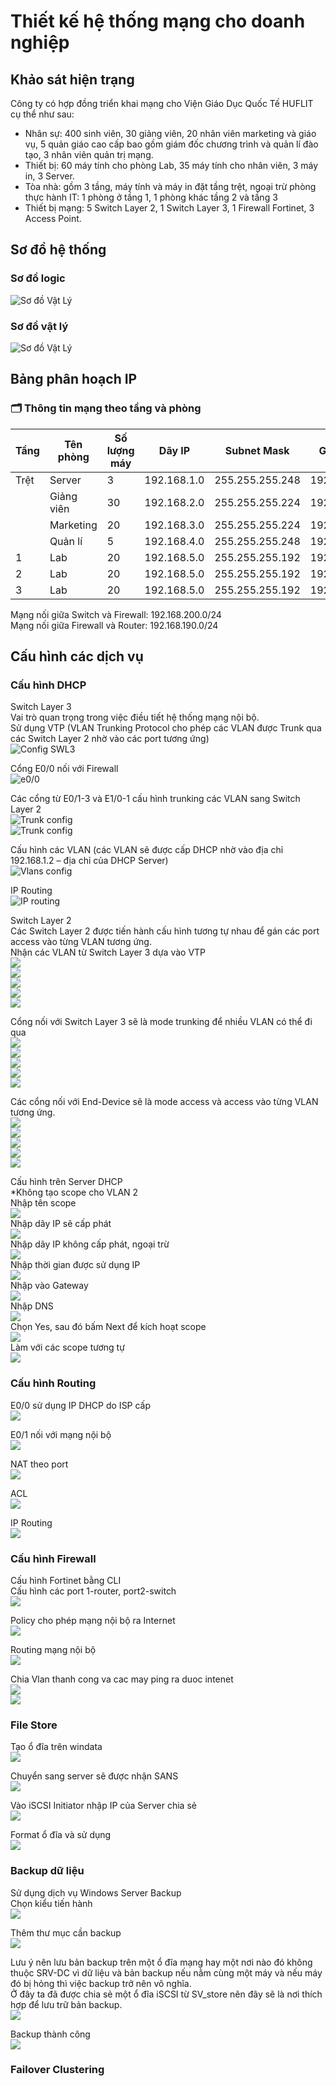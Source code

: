 # Thiết kế hệ thống mạng cho doanh nghiệp

## Khảo sát hiện trạng  
Công ty có hợp đồng triển khai mạng cho Viện Giáo Dục Quốc Tế HUFLIT cụ thể như sau:  
+ Nhân sự: 400 sinh viên, 30 giảng viên, 20 nhân viên marketing và giáo vụ, 5 quản giáo cao cấp bao gồm giám đốc chương trình và quản lí đào tạo, 3 nhân viên quản trị mạng.
+ Thiết bị: 60 máy tính cho phòng Lab, 35 máy tính cho nhân viên, 3 máy in, 3 Server.
+ Tòa nhà: gồm 3 tầng, máy tính và máy in đặt tầng trệt, ngoại trừ phòng thực hành IT: 1 phòng ở tầng 1, 1 phòng khác tầng 2 và tầng 3
+ Thiết bị mạng: 5 Switch Layer 2, 1 Switch Layer 3, 1 Firewall Fortinet, 3 Access Point.

## Sơ đồ hệ thống
### Sơ đồ logic
![Sơ đồ Vật Lý](image/Sodologic.png)  
### Sơ đồ vật lý  
![Sơ đồ Vật Lý](image/SodoVatly.png)  
## Bảng phân hoạch IP
### 🗂️ Thông tin mạng theo tầng và phòng

| Tầng  | Tên phòng   | Số lượng máy | Dãy IP        | Subnet Mask       | Gateway        | VLAN |
|-------|-------------|--------------|---------------|--------------------|----------------|------|
| Trệt  | Server      | 3            | 192.168.1.0    | 255.255.255.248    | 192.168.1.1    | 2    |
|       | Giảng viên  | 30           | 192.168.2.0    | 255.255.255.224    | 192.168.2.1    | 3    |
|       | Marketing   | 20           | 192.168.3.0    | 255.255.255.224    | 192.168.3.1    | 4    |
|       | Quản lí     | 5            | 192.168.4.0    | 255.255.255.248    | 192.168.4.1    | 5    |
| 1     | Lab         | 20           | 192.168.5.0    | 255.255.255.192    | 192.168.5.1    | 6    |
| 2     | Lab         | 20           | 192.168.5.0    | 255.255.255.192    | 192.168.5.1    | 6    |
| 3     | Lab         | 20           | 192.168.5.0    | 255.255.255.192    | 192.168.5.1    | 6    |  
  
Mạng nối giữa Switch và Firewall: 192.168.200.0/24  
Mạng nối giữa Firewall và Router: 192.168.190.0/24  
  
## Cấu hình các dịch vụ
### Cấu hình DHCP
Switch Layer 3  
Vai trò quan trọng trong việc điều tiết hệ thống mạng nội bộ.  
Sử dụng VTP (VLAN Trunking Protocol cho phép các VLAN được Trunk qua các Switch Layer 2 nhờ vào các port tương ứng)  
![Config SWL3](image/configSWL3.png)  
  
Cổng E0/0 nối với Firewall  
![e0/0](image/e00_to_FW.png)  
  
Các cổng từ E0/1-3 và E1/0-1 cấu hình trunking các VLAN sang Switch Layer 2  
![Trunk config](image/SWL2_1.png)  
![Trunk config](image/SWL2_2.png)  
  
Cấu hình các VLAN (các VLAN sẽ được cấp DHCP nhờ vào địa chỉ 192.168.1.2 – địa chỉ của DHCP Server)  
![Vlans config](image/VLANs_config.png)  
  
IP Routing  
![IP routing](image/IP_Routing.png)  
  
Switch Layer 2  
Các Switch Layer 2 được tiến hành cấu hình tương tự nhau để gán các port access vào từng VLAN tương ứng.  
Nhận các VLAN từ Switch Layer 3 dựa vào VTP  
![](image/SWL2_3.png)  
![](image/SWL2_4.png)  
![](image/SWL2_5.png)  
![](image/SWL2_6.png)  
![](image/SWL2_7.png)  
  
Cổng nối với Switch Layer 3 sẽ là mode trunking để nhiều VLAN có thể đi qua  
![](image/SWL2_8.png)  
![](image/SWL2_9.png)  
![](image/SWL2_10.png)  
![](image/SWL2_11.png)  
![](image/SWL2_12.png)  
  
Các cổng nối với End-Device sẽ là mode access và access vào từng VLAN tương ứng.  
![](image/modeaccess_1.png)  
![](image/modeaccess_2.png)  
![](image/modeaccess_3.png)  
![](image/modeaccess_4.png)  
![](image/modeaccess_5.png)  
  
Cấu hình trên Server DHCP  
*Không tạo scope cho VLAN 2  
Nhập tên scope  
![](image/DHCP_Server_1.png)  
Nhập dãy IP sẽ cấp phát  
![](image/DHCP_Server_2.png)  
Nhập dãy IP không cấp phát, ngoại trừ  
![](image/DHCP_Server_3.png)  
Nhập thời gian được sử dụng IP  
![](image/DHCP_Server_4.png)  
Nhập vào Gateway  
![](image/DHCP_Server_5.png)  
Nhập DNS  
![](image/DHCP_Server_6.png)  
Chọn Yes, sau đó bấm Next để kích hoạt scope  
![](image/DHCP_Server_7.png)  
Làm với các scope tương tự  
![](image/DHCP_Server_8.png)  
  
### Cấu hình Routing
E0/0 sử dụng IP DHCP do ISP cấp  
![](image/Router_ISP.png)  
  
E0/1 nối với mạng nội bộ  
![](image/Router_noibo.png)  
  
NAT theo port  
![](image/Router_NATPORT.png)  
  
ACL  
![](image/Router_ACL.png)  
  
IP Routing  
![](image/Router_IPROUTING.png)  

    
### Cấu hình Firewall
Cấu hình Fortinet bằng CLI  
Cấu hình các port 1-router, port2-switch  
![](image/FW_1.png)  
  
Policy cho phép mạng nội bộ ra Internet  
![](image/FW_2.png)  
  
Routing mạng nội bộ  
![](image/FW_3.png)  
  
Chia Vlan thanh cong va cac may ping ra duoc intenet  
![](image/FW_4.png)  
![](image/FW_5.png)  
  
### File Store
Tạo ổ đĩa trên windata  
![](image/FileStorage_1.png)  
  
Chuyển sang server sẽ được nhận SANS  
![](image/FileStorage_2.png)  
  
Vào iSCSI Initiator nhập IP của Server chia sẻ  
![](image/FileStorage_3.png)  
  
Format ổ đĩa và sử dụng  
![](image/FileStorage_4.png)  
  
  
### Backup dữ liệu
Sử dụng dịch vụ Windows Server Backup  
Chọn kiểu tiến hành  
![](image/Backup_1.png)  
  
Thêm thư mục cần backup  
![](image/Backup_2.png)  
  
Lưu ý nên lưu bản backup trên một ổ đĩa mạng hay một nơi nào đó không thuộc SRV-DC vì dữ liệu và bản backup nếu nằm cùng một máy và nếu máy đó bị hỏng thì việc backup trở nên vô nghĩa.  
Ở đây ta đã được chia sẻ một ổ đĩa iSCSI từ SV_store nên đây sẽ là nơi thích hợp để lưu trữ bản backup.  
![](image/Backup_3.png)  
  
Backup thành công  
![](image/Backup_4.png)  

### Failover Clustering

